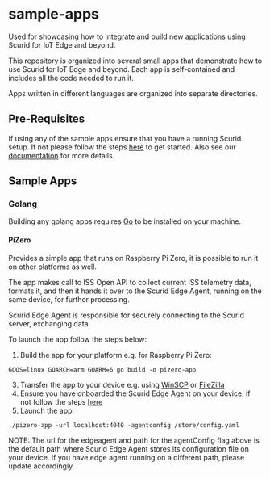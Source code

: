 # sample-apps
Used for showcasing how to integrate and build new applications using Scurid for IoT Edge and beyond.

This repository is organized into several small apps that demonstrate how to use Scurid for IoT Edge and beyond. Each app is self-contained and includes all the code needed to run it.

Apps written in different languages are organized into separate directories.

## Pre-Requisites
If using any of the sample apps ensure that you have a running Scurid setup. If not please follow the steps [here](https://www.scurid.com/get-started) to get started.
Also see our [documentation](https://docs.scurid.com) for more details.

## Sample Apps

### Golang

Building any golang apps requires [Go](https://golang.org/doc/install) to be installed on your machine.

#### PiZero
Provides a simple app that runs on Raspberry Pi Zero, it is possible to run it on other platforms as well. 

The app makes call to ISS Open API to collect current ISS telemetry data, formats it, and then it hands it over to the Scurid Edge Agent, running on the same device, for further processing.

Scurid Edge Agent is responsible for securely connecting to the Scurid server, exchanging data.

To launch the app follow the steps below:

1. Build the app for your platform e.g. for Raspberry Pi Zero:
```
GOOS=linux GOARCH=arm GOARM=6 go build -o pizero-app
```
3. Transfer the app to your device e.g. using [WinSCP](https://winscp.net/eng/download.php) or [FileZilla](https://filezilla-project.org/)
4. Ensure you have onboarded the Scurid Edge Agent on your device, if not follow the steps [here](https://www.scurid.com/get-started)
5. Launch the app:
```
./pizero-app -url localhost:4040 -agentconfig /store/config.yaml
```
NOTE: The url for the edgeagent and path for the agentConfig flag above is the default path where Scurid Edge Agent stores its configuration file on your device. If you have edge agent running on a different path, please update accordingly.